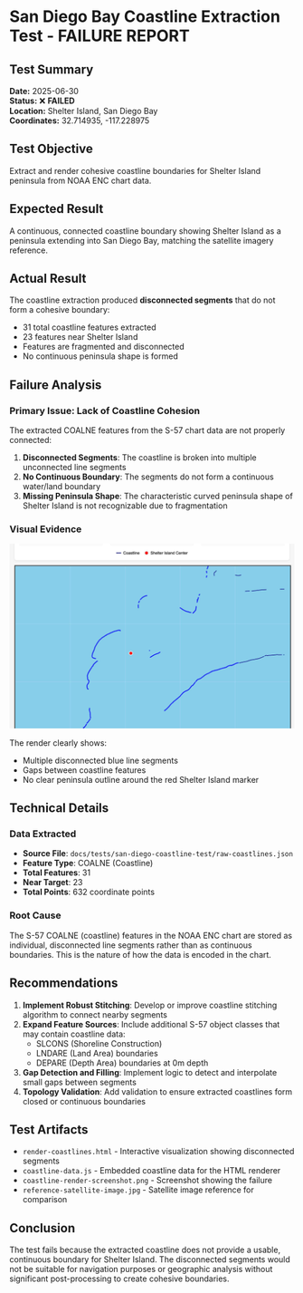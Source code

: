 # San Diego Bay Coastline Extraction Test - FAILURE REPORT

## Test Summary
**Date:** 2025-06-30  
**Status:** ❌ **FAILED**  
**Location:** Shelter Island, San Diego Bay  
**Coordinates:** 32.714935, -117.228975  

## Test Objective
Extract and render cohesive coastline boundaries for Shelter Island peninsula from NOAA ENC chart data.

## Expected Result
A continuous, connected coastline boundary showing Shelter Island as a peninsula extending into San Diego Bay, matching the satellite imagery reference.

## Actual Result
The coastline extraction produced **disconnected segments** that do not form a cohesive boundary:
- 31 total coastline features extracted
- 23 features near Shelter Island
- Features are fragmented and disconnected
- No continuous peninsula shape is formed

## Failure Analysis

### Primary Issue: Lack of Coastline Cohesion
The extracted COALNE features from the S-57 chart data are not properly connected:

1. **Disconnected Segments**: The coastline is broken into multiple unconnected line segments
2. **No Continuous Boundary**: The segments do not form a continuous water/land boundary
3. **Missing Peninsula Shape**: The characteristic curved peninsula shape of Shelter Island is not recognizable due to fragmentation

### Visual Evidence
![Coastline Render](coastline-render-screenshot.png)

The render clearly shows:
- Multiple disconnected blue line segments
- Gaps between coastline features
- No clear peninsula outline around the red Shelter Island marker

## Technical Details

### Data Extracted
- **Source File**: `docs/tests/san-diego-coastline-test/raw-coastlines.json`
- **Feature Type**: COALNE (Coastline)
- **Total Features**: 31
- **Near Target**: 23
- **Total Points**: 632 coordinate points

### Root Cause
The S-57 COALNE (coastline) features in the NOAA ENC chart are stored as individual, disconnected line segments rather than as continuous boundaries. This is the nature of how the data is encoded in the chart.

## Recommendations

1. **Implement Robust Stitching**: Develop or improve coastline stitching algorithm to connect nearby segments
2. **Expand Feature Sources**: Include additional S-57 object classes that may contain coastline data:
   - SLCONS (Shoreline Construction)
   - LNDARE (Land Area) boundaries
   - DEPARE (Depth Area) boundaries at 0m depth
3. **Gap Detection and Filling**: Implement logic to detect and interpolate small gaps between segments
4. **Topology Validation**: Add validation to ensure extracted coastlines form closed or continuous boundaries

## Test Artifacts
- `render-coastlines.html` - Interactive visualization showing disconnected segments
- `coastline-data.js` - Embedded coastline data for the HTML renderer
- `coastline-render-screenshot.png` - Screenshot showing the failure
- `reference-satellite-image.jpg` - Satellite image reference for comparison

## Conclusion
The test fails because the extracted coastline does not provide a usable, continuous boundary for Shelter Island. The disconnected segments would not be suitable for navigation purposes or geographic analysis without significant post-processing to create cohesive boundaries.